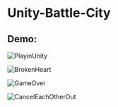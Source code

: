 # Unity-Battle-City


## Demo:
![PlayinUnity](https://raw.githubusercontent.com/Sonic853/Unity-Battle-City/master/.image/Unity-Battle-City-1.gif?20181203 "PlayinUnity")

![BrokenHeart](https://raw.githubusercontent.com/Sonic853/Unity-Battle-City/master/.image/Unity-Battle-City-2.gif?20181203 "BrokenHeart")

![GameOver](https://raw.githubusercontent.com/Sonic853/Unity-Battle-City/master/.image/Unity-Battle-City-3.gif?20181203 "GameOver")

![CancelEachOtherOut](https://raw.githubusercontent.com/Sonic853/Unity-Battle-City/master/.image/Unity-Battle-City-4.gif?20181203 "CancelEachOtherOut")
